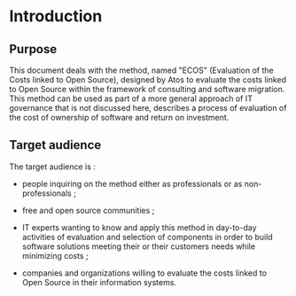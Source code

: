 # Introduction

##  Purpose

This document deals with the method, named "ECOS" (Evaluation of the Costs linked to Open Source), designed by Atos to evaluate the costs linked to Open Source within the framework of consulting and software migration.
This method can be used as part of a more general approach of IT governance that is not discussed here, describes a process of evaluation of the cost of ownership of software and return on investment.

##  Target audience

The target audience is :

* people inquiring on the method either as professionals or as non-professionals ;

* free and open source communities ;

* IT experts wanting to know and apply this method in day-to-day activities of evaluation and selection of components in order to build software solutions meeting their or their customers needs while minimizing costs ;

* companies and organizations willing to evaluate the costs linked to Open Source in their information systems.
